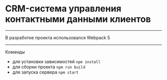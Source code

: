 # CRM-система управления контактными данными клиентов

---

В разработке проекта использовался Webpack 5

---

Команды

- для установки зависимостей `npm install`
- для сборки проекта `npm run build`
- для запуска сервера `npm start`

